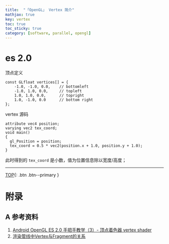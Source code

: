 ```yaml
---
title:  "「OpenGL」 Vertex 简介"
mathjax: true
key: vertex
toc: true
toc_sticky: true
category: [software, parallel, opengl]
---
```

<span id='head'></span>

<!--more-->
# es 2.0
顶点定义
```
const GLfloat vertices[] = {
    -1.0, -1.0, 0.0,    // bottomleft
    -1.0, 1.0, 0.0,     // topleft
    1.0, 1.0, 0.0,      // topright
    1.0, -1.0, 0.0      // bottom right
};
```

vertex 源码   

```
attribute vec4 position;
varying vec2 tex_coord;
void main()
{
  gl_Position = position;
  tex_coord = 0.5 * vec2(position.x + 1.0, position.y + 1.0);
}

```

此时得到的 `tex_coord` 是小数，值为位置信息除以宽度/高度； 

-------------------  
[TOP](#head){: .btn .btn--primary }



# 附录
## A 参考资料
1. [Android OpenGL ES 2.0 手把手教学（3）- 顶点着色器 vertex shader](https://juejin.im/post/6844903805230776328)    
1. [渲染管线中Vertex与Fragment的关系](https://www.jianshu.com/p/493f5445b5bd)    
